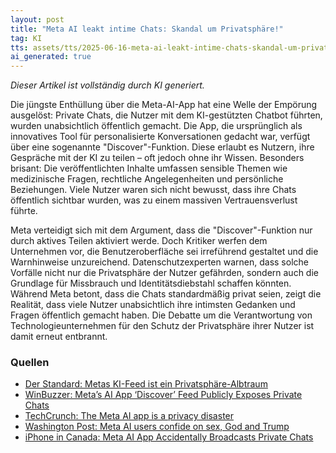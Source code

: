 ```yaml
---
layout: post
title: "Meta AI leakt intime Chats: Skandal um Privatsphäre!"
tag: KI
tts: assets/tts/2025-06-16-meta-ai-leakt-intime-chats-skandal-um-privatsphre.mp3
ai_generated: true
---
```

*Dieser Artikel ist vollständig durch KI generiert.*

Die jüngste Enthüllung über die Meta-AI-App hat eine Welle der Empörung ausgelöst: Private Chats, die Nutzer mit dem KI-gestützten Chatbot führten, wurden unabsichtlich öffentlich gemacht. Die App, die ursprünglich als innovatives Tool für personalisierte Konversationen gedacht war, verfügt über eine sogenannte "Discover"-Funktion. Diese erlaubt es Nutzern, ihre Gespräche mit der KI zu teilen – oft jedoch ohne ihr Wissen. Besonders brisant: Die veröffentlichten Inhalte umfassen sensible Themen wie medizinische Fragen, rechtliche Angelegenheiten und persönliche Beziehungen. Viele Nutzer waren sich nicht bewusst, dass ihre Chats öffentlich sichtbar wurden, was zu einem massiven Vertrauensverlust führte.

<!--more-->

Meta verteidigt sich mit dem Argument, dass die "Discover"-Funktion nur durch aktives Teilen aktiviert werde. Doch Kritiker werfen dem Unternehmen vor, die Benutzeroberfläche sei irreführend gestaltet und die Warnhinweise unzureichend. Datenschutzexperten warnen, dass solche Vorfälle nicht nur die Privatsphäre der Nutzer gefährden, sondern auch die Grundlage für Missbrauch und Identitätsdiebstahl schaffen könnten. Während Meta betont, dass die Chats standardmäßig privat seien, zeigt die Realität, dass viele Nutzer unabsichtlich ihre intimsten Gedanken und Fragen öffentlich gemacht haben. Die Debatte um die Verantwortung von Technologieunternehmen für den Schutz der Privatsphäre ihrer Nutzer ist damit erneut entbrannt.

### Quellen
- [Der Standard: Metas KI-Feed ist ein Privatsphäre-Albtraum](https://www.derstandard.at/story/3000000273898/metas-ki-feed-ist-ein-privatsphaere-albtraum)
- [WinBuzzer: Meta’s AI App ‘Discover’ Feed Publicly Exposes Private Chats](https://winbuzzer.com/2025/06/13/metas-ai-app-discover-feed-publicly-exposes-private-chats-without-users-knowing-xcxwbn/)
- [TechCrunch: The Meta AI app is a privacy disaster](https://techcrunch.com/2025/06/12/the-meta-ai-app-is-a-privacy-disaster/)
- [Washington Post: Meta AI users confide on sex, God and Trump](https://www.washingtonpost.com/technology/2025/06/13/meta-ai-privacy-users-chatbot/)
- [iPhone in Canada: Meta AI App Accidentally Broadcasts Private Chats](https://www.iphoneincanada.ca/2025/06/13/meta-ai-app-leaks-private-chats-to-all/)
